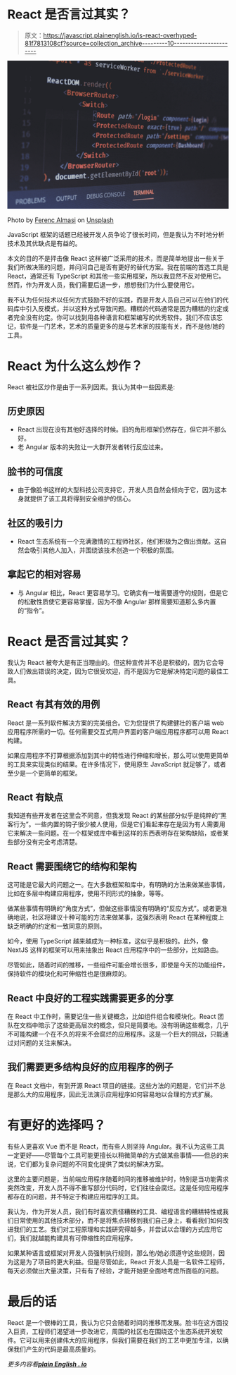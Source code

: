# React 是否言过其实？

> 原文：<https://javascript.plainenglish.io/is-react-overhyped-81f7813108cf?source=collection_archive---------10----------------------->

![](img/ea6360961950ff6f68536ef25d1ff419.png)

Photo by [Ferenc Almasi](https://unsplash.com/@flowforfrank?utm_source=medium&utm_medium=referral) on [Unsplash](https://unsplash.com?utm_source=medium&utm_medium=referral)

JavaScript 框架的话题已经被开发人员争论了很长时间，但是我认为不时地分析技术及其优缺点是有益的。

本文的目的不是抨击像 React 这样被广泛采用的技术，而是简单地提出一些关于我们所做决策的问题，并问问自己是否有更好的替代方案。我在前端的首选工具是 React，通常还有 TypeScript 和其他一些实用框架，所以我显然不反对使用它。然而，作为开发人员，我们需要后退一步，想想我们为什么要使用它。

我不认为任何技术以任何方式鼓励不好的实践，而是开发人员自己可以在他们的代码库中引入反模式，并以这种方式导致问题。糟糕的代码通常是因为糟糕的约定或者完全没有约定。你可以找到用各种语言和框架编写的优秀软件。我们不应该忘记，软件是一门艺术，艺术的质量更多的是与艺术家的技能有关，而不是他/她的工具。

# React 为什么这么炒作？

React 被社区炒作是由于一系列因素。我认为其中一些因素是:

## 历史原因

*   React 出现在没有其他好选择的时候。旧的角形框架仍然存在，但它并不那么好。
*   老 Angular 版本的失败让一大群开发者转行反应过来。

## 脸书的可信度

*   由于像脸书这样的大型科技公司支持它，开发人员自然会倾向于它，因为这本身就提供了该工具将得到安全维护的信心。

## 社区的吸引力

*   React 生态系统有一个充满激情的工程师社区，他们积极为之做出贡献。这自然会吸引其他人加入，并围绕该技术创造一个积极的氛围。

## 拿起它的相对容易

*   与 Angular 相比，React 更容易学习。它确实有一堆需要遵守的规则，但是它的松散性质使它更容易掌握，因为不像 Angular 那样需要知道那么多内置的“指令”。

# React 是否言过其实？

我认为 React 被夸大是有正当理由的。但这种宣传并不总是积极的，因为它会导致人们做出错误的决定，因为它很受欢迎，而不是因为它是解决特定问题的最佳工具。

## React 有其有效的用例

React 是一系列软件解决方案的完美组合。它为您提供了构建健壮的客户端 web 应用程序所需的一切。任何需要交互式用户界面的客户端应用程序都可以用 React 构建。

如果应用程序不打算根据添加到其中的特性进行伸缩和增长，那么可以使用更简单的工具来实现类似的结果。在许多情况下，使用原生 JavaScript 就足够了，或者至少是一个更简单的框架。

## React 有缺点

我知道有些开发者在这里会不同意，但我发现 React 的某些部分似乎是纯粹的“黑客行为”。一些内置的钩子很少被人使用，但是它们看起来存在是因为有人需要用它来解决一些问题。在一个框架或库中看到这样的东西表明存在架构缺陷，或者某些部分没有完全考虑清楚。

## React 需要围绕它的结构和架构

这可能是它最大的问题之一。在大多数框架和库中，有明确的方法来做某些事情，比如在多层中构建应用程序，使用不同形式的抽象，等等。

做某些事情有明确的“角度方式”，但做这些事情没有明确的“反应方式”。或者更准确地说，社区将建议十种可能的方法来做某事，这强烈表明 React 在某种程度上缺乏明确的约定和一致同意的原则。

如今，使用 TypeScript 越来越成为一种标准，这似乎是积极的。此外，像 NextJS 这样的框架可以用来抽象出 React 应用程序中的一些部分，比如路由。

尽管如此，随着时间的推移，一些组件可能会增长很多，即使是今天的功能组件，保持软件的模块化和可伸缩性也是很麻烦的。

## React 中良好的工程实践需要更多的分享

在 React 中工作时，需要记住一些关键概念，比如组件组合和模块化。React 团队在文档中暗示了这些更高层次的概念，但只是简要地。没有明确这些概念，几乎不可能构建一个在不久的将来不会腐烂的应用程序。这是一个巨大的挑战，只能通过对问题的关注来解决。

## 我们需要更多结构良好的应用程序的例子

在 React 文档中，有到开源 React 项目的链接。这些方法的问题是，它们并不总是那么大的应用程序，因此无法演示应用程序如何容易地以合理的方式扩展。

# 有更好的选择吗？

有些人更喜欢 Vue 而不是 React，而有些人则坚持 Angular。我不认为这些工具一定更好——尽管每个工具可能更擅长以稍微简单的方式做某些事情——但总的来说，它们都为复杂问题的不同变化提供了类似的解决方案。

这里的主要问题是，当前端应用程序随着时间的推移被维护时，特别是当功能需求突然改变，开发人员不得不重写部分代码时，它们往往会腐烂。这是任何应用程序都存在的问题，并不特定于构建应用程序的工具。

我认为，作为开发人员，我们有时喜欢责怪糟糕的工具、编程语言的糟糕特性或我们日常使用的其他技术部分，而不是将焦点转移到我们自己身上，看看我们如何改进我们的工艺。我们对工程原理和实践研究得越多，并尝试以合理的方式应用它们，我们就越能构建具有可伸缩性的应用程序。

如果某种语言或框架对开发人员强制执行规则，那么他/她必须遵守这些规则，因为这是为了项目的更大利益。但是尽管如此，React 开发人员是一名软件工程师，每天必须做出大量决策，只有有了经验，才能开始更全面地考虑所面临的问题。

# 最后的话

React 是一个很棒的工具，我认为它只会随着时间的推移而发展。脸书在这方面投入巨资，工程师们渴望进一步改进它，周围的社区也在围绕这个生态系统开发软件。它可以用来创建伟大的应用程序，但我们需要在我们的工艺中更加专注，以确保我们产生的代码是最高质量的。

*更多内容看*[***plain English . io***](http://plainenglish.io/)